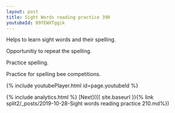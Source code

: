 ```yaml
---
layout: post
title: Sight Words reading practice 390
youtubeId: B9fEWXTggik
---
```

 
 
Helps to learn sight words and their spelling.

Opportunitiy to repeat the spelling. 

Practice spelling. 
 
Practice for spelling bee competitions. 
 
{% include youtubePlayer.html id=page.youtubeId %}
 
 
{% include analytics.html %} 
[Next]({{ site.baseurl }}{% link  split2/_posts/2019-10-28-Sight words reading practice 210.md%})
 
